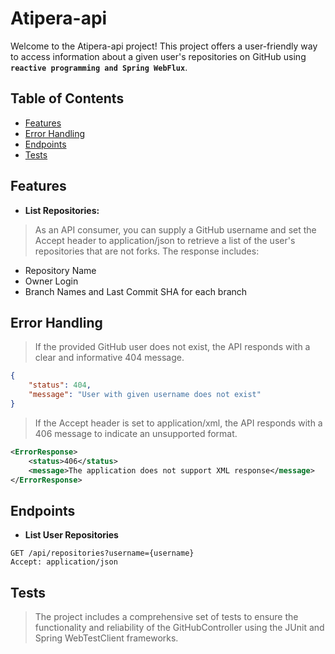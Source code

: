 # Atipera-api
Welcome to the Atipera-api project! This project offers a user-friendly way to access information about a given user's repositories on GitHub using __`reactive programming and Spring WebFlux`__.

## Table of Contents
- [Features](#features)
- [Error Handling](#error_handling)
- [Endpoints](#endpoints)
- [Tests](#tests)

## Features <a name="features"/>
* **List Repositories:**
> As an API consumer, you can supply a GitHub username and set the Accept header 
to application/json to retrieve a list of the user's repositories that are not forks. The response includes:
- Repository Name
- Owner Login
- Branch Names and Last Commit SHA for each branch

## Error Handling <a name="error_handling"/>
> If the provided GitHub user does not exist, the API responds with a clear and informative 404 message.
```json
{
    "status": 404,
    "message": "User with given username does not exist"
}
```

>  If the Accept header is set to application/xml, the API responds with a 406 message to indicate an unsupported format.
```xml
<ErrorResponse>
    <status>406</status>
    <message>The application does not support XML response</message>
</ErrorResponse>
```

## Endpoints <a name="endpoints"/>
* **List User Repositories**
```console
GET /api/repositories?username={username}
Accept: application/json
```

## Tests <a name="tests"/>
> The project includes a comprehensive set of tests to ensure the functionality and reliability of the GitHubController using the JUnit and Spring WebTestClient frameworks.
  
